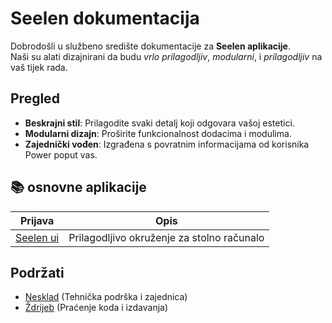 # **Seelen dokumentacija**

Dobrodošli u službeno središte dokumentacije za **Seelen aplikacije**.\
Naši su alati dizajnirani da budu *vrlo prilagodljiv*, *modularni*, i *prilagodljiv*
na vaš tijek rada.

## Pregled

* **Beskrajni stil**: Prilagodite svaki detalj koji odgovara vašoj estetici.
* **Modularni dizajn**: Proširite funkcionalnost dodacima i modulima.
* **Zajednički vođen**: Izgrađena s povratnim informacijama od korisnika Power poput vas.

## **📚 osnovne aplikacije**

| Prijava                      | Opis                                       |
| ---------------------------- | ------------------------------------------ |
| [Seelen ui](/apps/seelen-ui) | Prilagodljivo okruženje za stolno računalo |

## Podržati

* [Nesklad](https://discord.gg/ABfASx5ZAJ) (Tehnička podrška i zajednica)
* [Ždrijeb](https://github.com/Seelen-Inc) (Praćenje koda i izdavanja)
